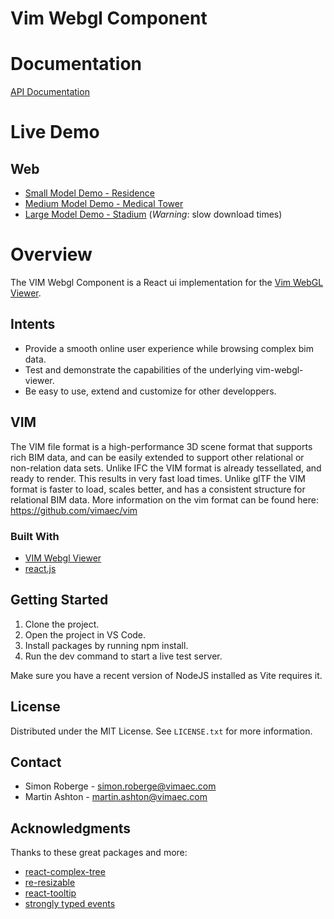 # Vim Webgl Component

# Documentation

[API Documentation](https://vimaec.github.io/vim-webgl-component/api/)

# Live Demo

## Web
- [Small Model Demo - Residence](https://vimaec.github.io/vim-webgl-app/release?vim=https://vim02.azureedge.net/samples/residence.v1.2.75.vim)
- [Medium Model Demo - Medical Tower](https://vimaec.github.io/vim-webgl-app/release?vim=https://vim02.azureedge.net/samples/skanska.vim)
- [Large Model Demo - Stadium](https://vimaec.github.io/vim-webgl-app/release?vim=https://vim02.azureedge.net/samples/stadium.vim) (_Warning_: slow download times)

# Overview

The VIM Webgl Component is a React ui implementation for the [Vim WebGL Viewer]([https://jsfiddle.net/simon_vimaec/2khmqy9v/](https://github.com/vimaec/vim-webgl-viewer)).

## Intents

- Provide a smooth online user experience while browsing complex bim data.
- Test and demonstrate the capabilities of the underlying vim-webgl-viewer.
- Be easy to use, extend and customize for other developpers.

## VIM

The VIM file format is a high-performance 3D scene format that supports rich BIM data, and can be easily extended to support other relational or non-relation data sets.
Unlike IFC the VIM format is already tessellated, and ready to render. This results in very fast load times. Unlike glTF the VIM format is faster to load, scales better, and has a consistent structure for relational BIM data.
More information on the vim format can be found here: https://github.com/vimaec/vim

### Built With

- [VIM Webgl Viewer](https://github.com/vimaec/vim-webgl-viewer)
- [react.js](https://reactjs.org/)

## Getting Started

1. Clone the project.
2. Open the project in VS Code.
3. Install packages by running npm install.
4. Run the dev command to start a live test server.

Make sure you have a recent version of NodeJS installed as Vite requires it.

## License

Distributed under the MIT License. See `LICENSE.txt` for more information.

## Contact

- Simon Roberge - simon.roberge@vimaec.com
- Martin Ashton - martin.ashton@vimaec.com

## Acknowledgments

Thanks to these great packages and more:

- [react-complex-tree](https://github.com/lukasbach/react-complex-tree)
- [re-resizable](https://github.com/bokuweb/re-resizable)
- [react-tooltip](https://github.com/ReactTooltip/react-tooltip)
- [strongly typed events](https://github.com/KeesCBakker/Strongly-Typed-Events-for-TypeScript#readme)
